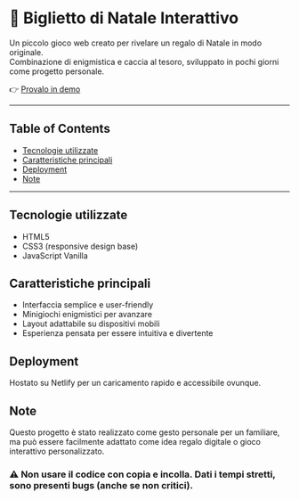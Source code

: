 # 🌲 Biglietto di Natale Interattivo

Un piccolo gioco web creato per rivelare un regalo di Natale in modo originale.  
Combinazione di enigmistica e caccia al tesoro, sviluppato in pochi giorni come progetto personale.

👉 [Provalo in demo](https://mappa-tesoro-natale.netlify.app/)

---

## Table of Contents
- [Tecnologie utilizzate](#tecnologie-utilizzate)
- [Caratteristiche principali](#caratteristiche-principali)
- [Deployment](#deployment)
- [Note](#note)

---

## Tecnologie utilizzate

- HTML5
- CSS3 (responsive design base)
- JavaScript Vanilla



## Caratteristiche principali

- Interfaccia semplice e user-friendly
- Minigiochi enigmistici per avanzare
- Layout adattabile su dispositivi mobili
- Esperienza pensata per essere intuitiva e divertente



## Deployment

Hostato su Netlify per un caricamento rapido e accessibile ovunque.



## Note

Questo progetto è stato realizzato come gesto personale per un familiare, ma può essere facilmente adattato come idea regalo digitale o gioco interattivo personalizzato.
### ⚠️ Non usare il codice con copia e incolla. Dati i tempi stretti, sono presenti bugs (anche se non critici).
